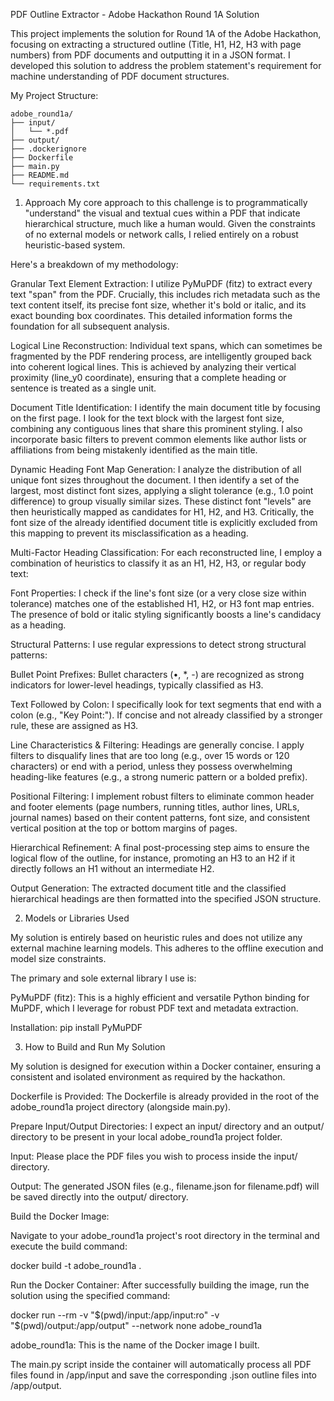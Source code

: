 PDF Outline Extractor - Adobe Hackathon Round 1A Solution

This project implements the solution for Round 1A of the Adobe Hackathon, focusing on extracting a structured outline (Title, H1, H2, H3 with page numbers) from PDF documents and outputting it in a JSON format. I developed this solution to address the problem statement's requirement for machine understanding of PDF document structures.

My Project Structure:

    adobe_round1a/
    ├── input/
    │   └── *.pdf
    ├── output/
    ├── .dockerignore
    ├── Dockerfile
    ├── main.py
    ├── README.md
    └── requirements.txt

1. Approach
My core approach to this challenge is to programmatically "understand" the visual and textual cues within a PDF that indicate hierarchical structure, much like a human would. Given the constraints of no external models or network calls, I relied entirely on a robust heuristic-based system.


Here's a breakdown of my methodology:

Granular Text Element Extraction: I utilize PyMuPDF (fitz) to extract every text "span" from the PDF. Crucially, this includes rich metadata such as the text content itself, its precise font size, whether it's bold or italic, and its exact bounding box coordinates. This detailed information forms the foundation for all subsequent analysis.

Logical Line Reconstruction: Individual text spans, which can sometimes be fragmented by the PDF rendering process, are intelligently grouped back into coherent logical lines. This is achieved by analyzing their vertical proximity (line_y0 coordinate), ensuring that a complete heading or sentence is treated as a single unit.

Document Title Identification: I identify the main document title by focusing on the first page. I look for the text block with the largest font size, combining any contiguous lines that share this prominent styling. I also incorporate basic filters to prevent common elements like author lists or affiliations from being mistakenly identified as the main title.

Dynamic Heading Font Map Generation: I analyze the distribution of all unique font sizes throughout the document. I then identify a set of the largest, most distinct font sizes, applying a slight tolerance (e.g., 1.0 point difference) to group visually similar sizes. These distinct font "levels" are then heuristically mapped as candidates for H1, H2, and H3. Critically, the font size of the already identified document title is explicitly excluded from this mapping to prevent its misclassification as a heading.

Multi-Factor Heading Classification: For each reconstructed line, I employ a combination of heuristics to classify it as an H1, H2, H3, or regular body text:

Font Properties: I check if the line's font size (or a very close size within tolerance) matches one of the established H1, H2, or H3 font map entries. The presence of bold or italic styling significantly boosts a line's candidacy as a heading.

Structural Patterns: I use regular expressions to detect strong structural patterns:

Bullet Point Prefixes: Bullet characters (•, *, -) are recognized as strong indicators for lower-level headings, typically classified as H3.

Text Followed by Colon: I specifically look for text segments that end with a colon (e.g., "Key Point:"). If concise and not already classified by a stronger rule, these are assigned as H3.

Line Characteristics & Filtering: Headings are generally concise. I apply filters to disqualify lines that are too long (e.g., over 15 words or 120 characters) or end with a period, unless they possess overwhelming heading-like features (e.g., a strong numeric pattern or a bolded prefix).

Positional Filtering: I implement robust filters to eliminate common header and footer elements (page numbers, running titles, author lines, URLs, journal names) based on their content patterns, font size, and consistent vertical position at the top or bottom margins of pages.

Hierarchical Refinement: A final post-processing step aims to ensure the logical flow of the outline, for instance, promoting an H3 to an H2 if it directly follows an H1 without an intermediate H2.

Output Generation: The extracted document title and the classified hierarchical headings are then formatted into the specified JSON structure.


2. Models or Libraries Used

My solution is entirely based on heuristic rules and does not utilize any external machine learning models. This adheres to the offline execution and model size constraints.

The primary and sole external library I use is:

PyMuPDF (fitz): This is a highly efficient and versatile Python binding for MuPDF, which I leverage for robust PDF text and metadata extraction.

Installation: pip install PyMuPDF


3. How to Build and Run My Solution

My solution is designed for execution within a Docker container, ensuring a consistent and isolated environment as required by the hackathon.

Dockerfile is Provided:
The Dockerfile is already provided in the root of the adobe_round1a project directory (alongside main.py).

Prepare Input/Output Directories:
I expect an input/ directory and an output/ directory to be present in your local adobe_round1a project folder.

Input: Please place the PDF files you wish to process inside the input/ directory.

Output: The generated JSON files (e.g., filename.json for filename.pdf) will be saved directly into the output/ directory.


Build the Docker Image:

Navigate to your adobe_round1a project's root directory in the terminal and execute the build command:

docker build -t adobe_round1a .

Run the Docker Container:
After successfully building the image, run the solution using the specified command:

docker run --rm -v "$(pwd)/input:/app/input:ro" -v "$(pwd)/output:/app/output" --network none adobe_round1a


adobe_round1a: This is the name of the Docker image I built.

The main.py script inside the container will automatically process all PDF files found in /app/input and save the corresponding .json outline files into /app/output.